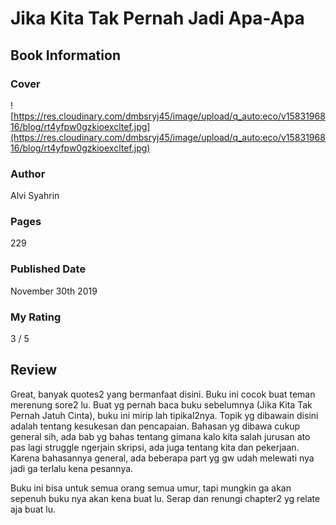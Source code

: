 # Jika Kita Tak Pernah Jadi Apa-Apa

## Book Information

### Cover

![https://res.cloudinary.com/dmbsryj45/image/upload/q_auto:eco/v1583196816/blog/rt4yfpw0gzkioexcltef.jpg](https://res.cloudinary.com/dmbsryj45/image/upload/q_auto:eco/v1583196816/blog/rt4yfpw0gzkioexcltef.jpg)

### Author

Alvi Syahrin

### Pages

229

### Published Date

November 30th 2019

### My Rating

3 / 5

## Review

Great, banyak quotes2 yang bermanfaat disini. Buku ini cocok buat teman merenung sore2 lu. Buat yg pernah baca buku sebelumnya (Jika Kita Tak Pernah Jatuh Cinta), buku ini mirip lah tipikal2nya. Topik yg dibawain disini adalah tentang kesukesan dan pencapaian. Bahasan yg dibawa cukup general sih, ada bab yg bahas tentang gimana kalo kita salah jurusan ato pas lagi struggle ngerjain skripsi, ada juga tentang kita dan pekerjaan. Karena bahasannya general, ada beberapa part yg gw udah melewati nya jadi ga terlalu kena pesannya.

Buku ini bisa untuk semua orang semua umur, tapi mungkin ga akan sepenuh buku nya akan kena buat lu. Serap dan renungi chapter2 yg relate aja buat lu.